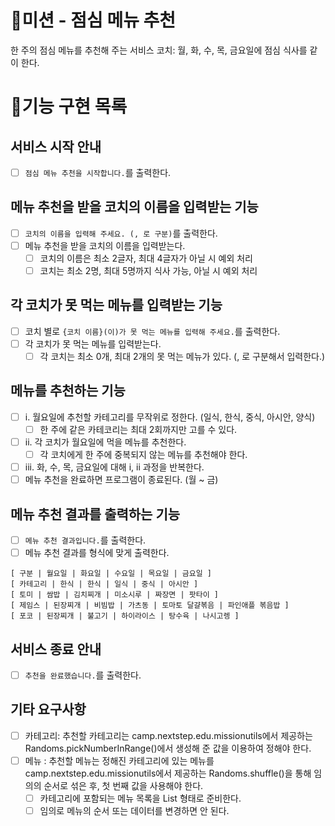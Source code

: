 # 🚀미션 - 점심 메뉴 추천

한 주의 점심 메뉴를 추천해 주는 서비스
코치: 월, 화, 수, 목, 금요일에 점심 식사를 같이 한다.

# 📝기능 구현 목록

## 서비스 시작 안내

- [ ] `점심 메뉴 추천을 시작합니다.`를 출력한다.

## 메뉴 추천을 받을 코치의 이름을 입력받는 기능

- [ ] `코치의 이름을 입력해 주세요. (, 로 구분)`를 출력한다.
- [ ] 메뉴 추천을 받을 코치의 이름을 입력받는다.
  - [ ] 코치의 이름은 최소 2글자, 최대 4글자가 아닐 시 예외 처리
  - [ ] 코치는 최소 2명, 최대 5명까지 식사 가능, 아닐 시 예외 처리

## 각 코치가 못 먹는 메뉴를 입력받는 기능

- [ ] 코치 별로 `{코치 이름}(이)가 못 먹는 메뉴를 입력해 주세요.`를 출력한다.
- [ ] 각 코치가 못 먹는 메뉴를 입력받는다.
  - [ ] 각 코치는 최소 0개, 최대 2개의 못 먹는 메뉴가 있다. (, 로 구분해서 입력한다.)

## 메뉴를 추천하는 기능

- [ ] i. 월요일에 추천할 카테고리를 무작위로 정한다. (일식, 한식, 중식, 아시안, 양식)
  - [ ] 한 주에 같은 카테코리는 최대 2회까지만 고를 수 있다.
- [ ] ii. 각 코치가 월요일에 먹을 메뉴를 추천한다.
  - [ ] 각 코치에게 한 주에 중복되지 않는 메뉴를 추천해야 한다.
- [ ] iii. 화, 수, 목, 금요일에 대해 i, ii 과정을 반복한다.
- [ ] 메뉴 추천을 완료하면 프로그램이 종료된다. (월 ~ 금)

## 메뉴 추천 결과를 출력하는 기능

- [ ] `메뉴 추천 결과입니다.`를 출력한다.
- [ ] 메뉴 추천 결과를 형식에 맞게 출력한다.
```
[ 구분 | 월요일 | 화요일 | 수요일 | 목요일 | 금요일 ]
[ 카테고리 | 한식 | 한식 | 일식 | 중식 | 아시안 ]
[ 토미 | 쌈밥 | 김치찌개 | 미소시루 | 짜장면 | 팟타이 ]
[ 제임스 | 된장찌개 | 비빔밥 | 가츠동 | 토마토 달걀볶음 | 파인애플 볶음밥 ]
[ 포코 | 된장찌개 | 불고기 | 하이라이스 | 탕수육 | 나시고렝 ]
```
 
## 서비스 종료 안내

- [ ] `추천을 완료했습니다.`를 출력한다.



## 기타 요구사항

- [ ] 카테고리: 추천할 카테고리는 camp.nextstep.edu.missionutils에서 제공하는 Randoms.pickNumberInRange()에서 생성해 준 값을 이용하여 정해야 한다.
- [ ] 메뉴 : 추천할 메뉴는 정해진 카테고리에 있는 메뉴를 camp.nextstep.edu.missionutils에서 제공하는 Randoms.shuffle()을 통해 임의의 순서로 섞은 후, 첫 번째 값을 사용해야 한다.
  - [ ] 카테고리에 포함되는 메뉴 목록을 List<String> 형태로 준비한다.
  - [ ] 임의로 메뉴의 순서 또는 데이터를 변경하면 안 된다.
